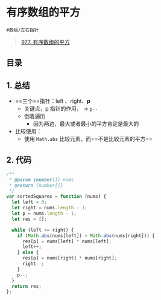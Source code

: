 
# 有序数组的平方

`#数组/左右指针`

>  [977. 有序数组的平方](https://leetcode.cn/problems/squares-of-a-sorted-array/)


## 目录
<!-- toc -->
 ## 1. 总结 

- ==三个==指针：left 、right、**p**
	- 关键点，p 指针的作用， →  `p--`
	- 倒着遍历
		- 因为两边，最大或者最小的平方肯定是最大的
- 比较使用：
	- 使用 `Math.abs` 比较元素，而==不是比较元素的平方==

## 2. 代码

```javascript
/**
 * @param {number[]} nums
 * @return {number[]}
 */
var sortedSquares = function (nums) {
  let left = 0;
  let right = nums.length - 1;
  let p = nums.length - 1;
  let res = [];

  while (left <= right) {
    if (Math.abs(nums[left]) > Math.abs(nums[right])) {
      res[p] = nums[left] * nums[left];
      left++;
    } else {
      res[p] = nums[right] * nums[right];
      right--;
    }
    p--;
  }
  return res;
};

```